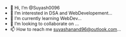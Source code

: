 - 👋 Hi, I’m @Suyash0096
- 👀 I’m interested in DSA and WebDevelopement...
- 🌱 I’m currently learning WebDev...
- 💞️ I’m looking to collaborate on ...
- 📫 How to reach me suyashanand96@outlook.com...

<!---
Suyash0096/Suyash0096 is a ✨ special ✨ repository because its `README.md` (this file) appears on your GitHub profile.
You can click the Preview link to take a look at your changes.
--->
